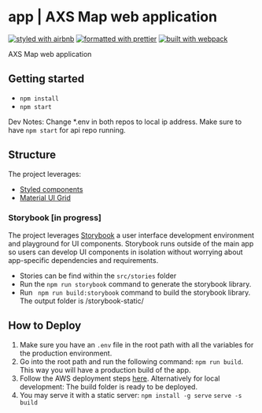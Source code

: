 # app | AXS Map web application

[![styled with airbnb](https://img.shields.io/badge/styled%20with-airbnb-ff5a5f.svg?style=flat-square)](https://github.com/airbnb/javascript)
[![formatted with prettier](https://img.shields.io/badge/formatted_with-prettier-ff69b4.svg?style=flat-square)](https://github.com/prettier/prettier)
[![built with webpack](https://img.shields.io/badge/built%20with-webpack-blue.svg?style=flat-square)](https://github.com/webpack/webpack)

AXS Map web application

## Getting started
* ```npm install```
* ```npm start```

Dev Notes:
Change *.env in both repos to local ip address. Make sure to have ```npm start``` for api repo running.

## Structure
The project leverages:
* [Styled components](https://www.styled-components.com/) 
* [Material UI Grid](https://material-ui.com/components/grid/)

### Storybook [in progress]
The project leverages [Storybook](https://storybook.js.org/) a user interface development environment and playground for UI components.
Storybook runs outside of the main app so users can develop UI components in isolation without worrying about app-specific dependencies and requirements.

* Stories can be find within the ```src/stories``` folder
* Run the ```npm run storybook``` command to generate the storybook library.
* Run ``` npm run build:storybook``` command to build the storybook library. The output folder is /storybook-static/


## How to Deploy
1. Make sure you have an ```.env``` file in the root path with all the variables for the production environment.
2. Go into the root path and run the following command: ```npm run build```. This way you will have a production build of the app.
3. Follow the AWS deployment steps [here](docs/AWS-DEPLOYMENT.md).
Alternatively for local development: 
The build folder is ready to be deployed.
4. You may serve it with a static server:
    ```npm install -g serve```
    ```serve -s build```


